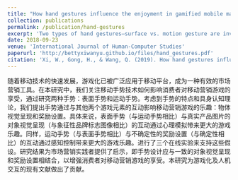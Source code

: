 ```yaml
---
title: "How hand gestures influence the enjoyment in gamified mobile marketing"
collection: publications
permalink: /publication/hand-gestures
excerpt: 'Two types of hand gestures—surface vs. motion gesture are investigated. Effects of gestures on enjoyment of marketing games are contingent on object visual presentation and reward setting. Surface gesture fits better with product picture and affects the enjoyment through mental simulation. Motion gesture interacts with reward uncertainty to impact the enjoyment through perceived control.'
date: 2018-09-23
venue: 'International Journal of Human-Computer Studies'
paperurl: 'http://bettyxiwanyu.github.io/files/hand_gestures.pdf'
citation: 'Xi, W., Gong, H., & Wang, Q. (2019). How hand gestures influence theenjoyment in gamified mobile marketing. International Journal of Human-Computer Studies, 127, 169-180.'
---
```

<span style="font-size:14px;">
随着移动技术的快速发展，游戏化已被广泛应用于移动平台，成为一种有效的市场营销工具。在本研究中，我们关注移动手势技术如何影响消费者对移动营销游戏的享受，通过研究两种手势：表面手势和运动手势。考虑到手势的特点和具身认知理论，我们提出手势通过与其他两个游戏元素的互动影响移动营销游戏的乐趣：物体视觉呈现和奖励设置。具体来说，表面手势（与运动手势相比）与真实产品图片的对象视觉呈现（与象征性品牌标志图像相比）的互动通过心理模拟带来更大的游戏乐趣。同样，运动手势（与表面手势相比）与不确定性的奖励设置（与确定性相比）的互动通过感知控制带来更大的游戏乐趣。进行了三个在线实验来支持这些假设。研究结果为市场营销实践者提供了启示，即手势设计应与一致的对象视觉呈现和奖励设置相结合，以增强消费者对移动营销游戏的享受。本研究为游戏化及人机交互的现有文献做出了贡献。
